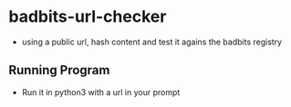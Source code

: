 # badbits-url-checker
 - using a public url, hash content and test it agains the badbits registry

## Running Program

- Run it in python3 with a url in your prompt
